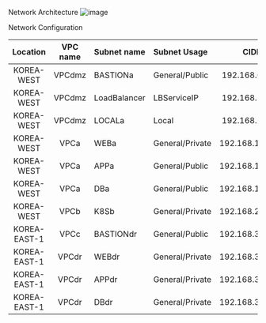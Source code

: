 
Network Architecture
![image](https://github.com/scp-cloudacademy/ce-advanced/assets/147478897/acc127cf-7062-4e11-81fa-5de138961341)


Network Configuration

|Location|VPC name|Subnet name|Subnet Usage|CIDR|
|:------------:|:----:|:---------|:----------|:-----------------:|
|KOREA-WEST|VPCdmz|BASTIONa|General/Public|192.168.0.0/24|
|KOREA-WEST|VPCdmz|LoadBalancer|LBServiceIP|192.168.1.0/27|
|KOREA-WEST|VPCdmz|LOCALa|Local|192.168.2.0/24|
|KOREA-WEST|VPCa|WEBa|General/Private|192.168.11.0/24|
|KOREA-WEST|VPCa|APPa|General/Public|192.168.12.0/24|
|KOREA-WEST|VPCa|DBa|General/Public|192.168.13.0/24|
|KOREA-WEST|VPCb|K8Sb|General/Private|192.168.21.0/24|
|KOREA-EAST-1|VPCc|BASTIONdr|General/Public|192.168.30.0/24|
|KOREA-EAST-1|VPCdr|WEBdr|General/Private|192.168.31.0/24|
|KOREA-EAST-1|VPCdr|APPdr|General/Private|192.168.32.0/24|
|KOREA-EAST-1|VPCdr|DBdr|General/Private|192.168.33.0/24|
